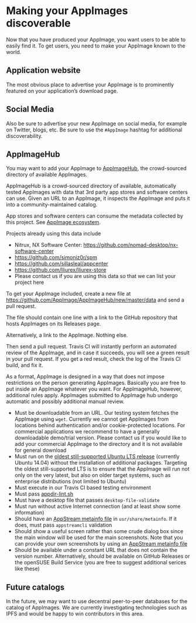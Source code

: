 # Making your AppImages discoverable

Now that you have produced your AppImage, you want users to be able to easily find it.
To get users, you need to make your AppImage known to the world.

## Application website

The most obvious place to advertise your AppImage is to prominently featured on your application’s download page.

## Social Media

Also be sure to advertise your new AppImage on social media, for example on Twitter, blogs, etc.
Be sure to use the `#AppImage` hashtag for additional discoverability.

## AppImageHub

You may want to add your AppImage to [AppImageHub](https://appimage.github.io/apps/), 
the crowd-sourced directory of available AppImages.

AppImageHub is a crowd-sourced directory of available, automatically tested AppImages with data
that 3rd party app stores and software centers can use. 
Given an URL to an AppImage, it inspects the AppImage and puts it into a community-maintained catalog.

App stores and software centers can consume the metadata collected by this project. See [AppImage ecosystem](https://github.com/AppImage/AppImageKit/wiki/Ecosystem).

Projects already using this data include
* Nitrux, NX Software Center: https://github.com/nomad-desktop/nx-software-center
* https://github.com/simoniz0r/spm
* https://github.com/sillasleal/appcenter
* https://github.com/lliurex/lliurex-store
* Please contact us if you are using this data so that we can list your project here

To get your AppImage included, create a new file at https://github.com/AppImage/AppImageHub/new/master/data and send a pull request.

The file should contain one line with a link to the GitHub repository that hosts AppImages on its Releases page.

Alternatively, a link to the AppImage. Nothing else.

Then send a pull request. Travis CI will instantly perform an automated review of the AppImage,
and in case it succeeds, you will see a green result in your pull request. If you get a red result,
check the log of the Travis CI build, and fix it.

As a format, AppImage is designed in a way that does not impose restrictions on the person generating AppImages. Basically you are free to put inside an AppImage whatever you want. For AppImageHub, however, additional rules apply. AppImages submitted to AppImage hub undergo automatic and possibly additional manual review.

* Must be downloadable from an URL. Our testing system fetches the AppImage using `wget`. Currently we cannot get AppImages from locations behind authentication and/or cookie-protected locations. For commercial applications we recommend to have a generally downloadable demo/trial version. Please contact us if you would like to add your commercial AppImage to the directory and it is not available for general download
* Must run on the [oldest still-supported Ubuntu LTS release](https://www.ubuntu.com/info/release-end-of-life) (currently Ubuntu 14.04) without the installation of additional packages. Targeting the oldest still-supported LTS is to ensure that the AppImage will run not only on the very latest, but also on older target systems, such as enterprise distributions (not limited to Ubuntu)
* Must execute in our Travis CI based testing environment
* Must pass [appdir-lint.sh](https://github.com/AppImage/AppImages/blob/master/appdir-lint.sh)
* Must have a desktop file that passes `desktop-file-validate`
* Must run without active Internet connection (and at least show some information)
* Should have an [AppStream metainfo file](https://people.freedesktop.org/~hughsient/appdata/) in `usr/share/metainfo`. If it does, must pass `appstreamcli` validation
* Should show a useful screen rather than some crude dialog box since the main window will be used for the main screenshots. Note that you can provide your own screenshots by using an [AppStream metainfo file](https://people.freedesktop.org/~hughsient/appdata/)
* Should be available under a constant URL that does not contain the version number. Alternatively, should be available on GitHub Releases or the openSUSE Build Service (you are free to suggest additional serices like these)

## Future catalogs

In the future, we may want to use decentral peer-to-peer databases for the catalog of AppImages. 
We are currently investigating technologies such as IPFS and would be happy to win contributors in this area.
